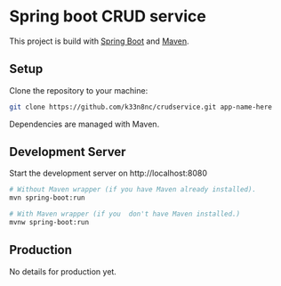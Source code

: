 # Spring boot CRUD service

This project is build with [Spring Boot](https://spring.io/projects/spring-boot) and [Maven](https://maven.apache.org/).

## Setup
Clone the repository to your machine:

```bash
git clone https://github.com/k33n8nc/crudservice.git app-name-here
```
Dependencies are managed with Maven.

## Development Server

Start the development server on http://localhost:8080

```bash
# Without Maven wrapper (if you have Maven already installed).
mvn spring-boot:run
```

```bash
# With Maven wrapper (if you  don't have Maven installed.)
mvnw spring-boot:run
```

## Production

No details for production yet.